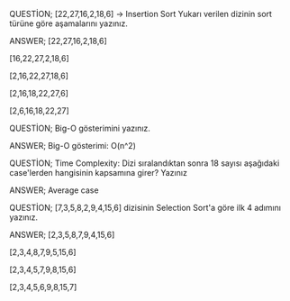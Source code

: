 QUESTİON; [22,27,16,2,18,6] -> Insertion Sort Yukarı verilen dizinin sort türüne göre aşamalarını yazınız.

ANSWER; [22,27,16,2,18,6]

[16,22,27,2,18,6]

[2,16,22,27,18,6]

[2,16,18,22,27,6]

[2,6,16,18,22,27]

QUESTİON; Big-O gösterimini yazınız.

ANSWER; Big-O gösterimi: O(n^2)

QUESTİON; Time Complexity: Dizi sıralandıktan sonra 18 sayısı aşağıdaki case'lerden hangisinin kapsamına girer? Yazınız

ANSWER; Average case

QUESTİON; [7,3,5,8,2,9,4,15,6] dizisinin Selection Sort'a göre ilk 4 adımını yazınız.

ANSWER; [2,3,5,8,7,9,4,15,6]

[2,3,4,8,7,9,5,15,6]

[2,3,4,5,7,9,8,15,6]

[2,3,4,5,6,9,8,15,7]
